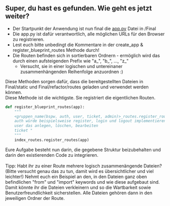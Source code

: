 ## Super, du hast es gefunden. Wie geht es jetzt weiter?

- Der Startpunkt der Anwendung ist nun final die [app.py](https://github.com/IT-Wintercamp-2025/backend/blob/main/Final/app.py) Datei in /Final
- Die app.py ist dafür verantwortlich, alle möglichen URLs für den Browser zu registrieren.
- Lest euch bitte unbedingt die Kommentare in der create_app & register_blueprint_routes Methode durch!
- Die Routen befinden sich in sortierbaren Ordnern - ermöglich wird das durch einen aufsteigenden Prefix wie "a_", "b_", ..., "z_"
    - Versucht, sie in einer logischen und untereinaner zusammenhängenden Reihenfolge anzuordnen :) 

Diese Methoden sorgen dafür, dass die bereitgestellten Dateien in Final/static und Final/refactor/routes geladen und verwendet werden können.<br>
Diese Methode ist die wichtigste. Sie registriert die eigentlichen Routen. 
```python
def register_blueprint_routes(app):
    """
    <gruppen_name(bspw. auth, user, ticket, admin)>_routes.register_routes(app)
    auth würde beispielsweise register, login und logout implementieren,
    user das anlegen, löschen, bearbeiten
    ticket "  
    """
    index_routes.register_routes(app)
```

Eure Aufgabe besteht nun darin, die gegebene Struktur beizubehalten und darin den existierenden Code zu integrieren. <br> <br>
Tipp: Habt ihr zu einer Route mehrere logisch zusammenängende Dateien? (Bitte versucht genau das zu tun, damit wird es übersichtlicher und viel leichter!) Nehmt euch ein Beispiel an den, in den Dateien ganz oben befindlichen "from" und "import"
keywords und wie diese aufgebaut sind. Damit könnte ihr die Dateien verkleinern und so die Wartbarkeit sowie Benutzerfreundlichkeit
sicherstellen. Alle Dateien gehören dann in den jeweiligen Ordner der Route.
